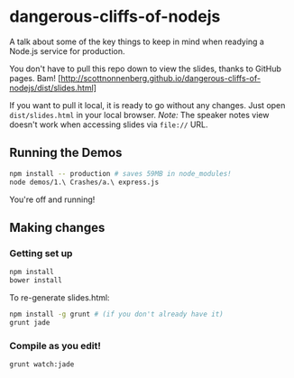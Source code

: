 dangerous-cliffs-of-nodejs
===========================

A talk about some of the key things to keep in mind when readying a Node.js service for production.

You don't have to pull this repo down to view the slides, thanks to GitHub pages. Bam! [http://scottnonnenberg.github.io/dangerous-cliffs-of-nodejs/dist/slides.html]

If you want to pull it local, it is ready to go without any changes. Just open `dist/slides.html` in your local browser. _Note:_ The speaker notes view doesn't work when accessing slides via `file://` URL.

## Running the Demos

```bash
npm install -- production # saves 59MB in node_modules!
node demos/1.\ Crashes/a.\ express.js
```

You're off and running!

## Making changes

### Getting set up

```bash
npm install
bower install
```

To re-generate slides.html:

```bash
npm install -g grunt # (if you don't already have it)
grunt jade
```

### Compile as you edit!

```
grunt watch:jade
```
